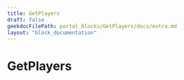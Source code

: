 ```yaml
---
title: GetPlayers
draft: false
geekdocFilePath: portal_blocks/GetPlayers/docs/extra.md
layout: "block_documentation"
---
```

# GetPlayers